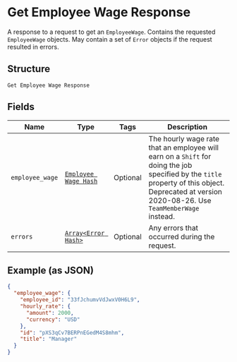 
# Get Employee Wage Response

A response to a request to get an `EmployeeWage`. Contains
the requested `EmployeeWage` objects. May contain a set of `Error` objects if
the request resulted in errors.

## Structure

`Get Employee Wage Response`

## Fields

| Name | Type | Tags | Description |
|  --- | --- | --- | --- |
| `employee_wage` | [`Employee Wage Hash`](/doc/models/employee-wage.md) | Optional | The hourly wage rate that an employee will earn on a `Shift` for doing the job<br>specified by the `title` property of this object. Deprecated at version 2020-08-26. Use `TeamMemberWage` instead. |
| `errors` | [`Array<Error Hash>`](/doc/models/error.md) | Optional | Any errors that occurred during the request. |

## Example (as JSON)

```json
{
  "employee_wage": {
    "employee_id": "33fJchumvVdJwxV0H6L9",
    "hourly_rate": {
      "amount": 2000,
      "currency": "USD"
    },
    "id": "pXS3qCv7BERPnEGedM4S8mhm",
    "title": "Manager"
  }
}
```

